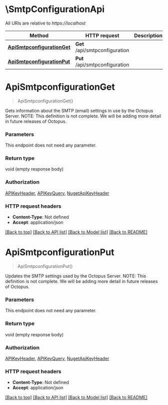 # \SmtpConfigurationApi

All URIs are relative to *https://localhost*

Method | HTTP request | Description
------------- | ------------- | -------------
[**ApiSmtpconfigurationGet**](SmtpConfigurationApi.md#ApiSmtpconfigurationGet) | **Get** /api/smtpconfiguration | 
[**ApiSmtpconfigurationPut**](SmtpConfigurationApi.md#ApiSmtpconfigurationPut) | **Put** /api/smtpconfiguration | 


# **ApiSmtpconfigurationGet**
> ApiSmtpconfigurationGet()



Gets information about the SMTP (email) settings in use by the Octopus Server.  NOTE: This definition is not complete. We will be adding more detail in future releases of Octopus.


### Parameters
This endpoint does not need any parameter.

### Return type

void (empty response body)

### Authorization

[APIKeyHeader](../README.md#APIKeyHeader), [APIKeyQuery](../README.md#APIKeyQuery), [NugetApiKeyHeader](../README.md#NugetApiKeyHeader)

### HTTP request headers

 - **Content-Type**: Not defined
 - **Accept**: application/json

[[Back to top]](#) [[Back to API list]](../README.md#documentation-for-api-endpoints) [[Back to Model list]](../README.md#documentation-for-models) [[Back to README]](../README.md)

# **ApiSmtpconfigurationPut**
> ApiSmtpconfigurationPut()



Updates the SMTP settings used by the Octopus Server.  NOTE: This definition is not complete. We will be adding more detail in future releases of Octopus.


### Parameters
This endpoint does not need any parameter.

### Return type

void (empty response body)

### Authorization

[APIKeyHeader](../README.md#APIKeyHeader), [APIKeyQuery](../README.md#APIKeyQuery), [NugetApiKeyHeader](../README.md#NugetApiKeyHeader)

### HTTP request headers

 - **Content-Type**: Not defined
 - **Accept**: application/json

[[Back to top]](#) [[Back to API list]](../README.md#documentation-for-api-endpoints) [[Back to Model list]](../README.md#documentation-for-models) [[Back to README]](../README.md)

